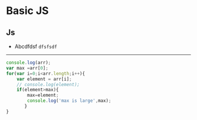 # Basic JS
## Js
- Abcdfdsf
`dfsfsdf`
---

```javascript
console.log(arr);
var max =arr[0];
for(var i=0;i<arr.length;i++){   
    var element = arr[i];
    // console.log(element);
    if(element>max){
        max=element;
        console.log('max is large',max);
       }  
}


```